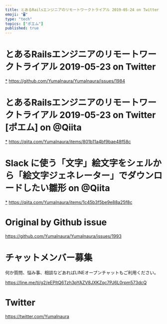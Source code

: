 ```yaml
---
title: とあるRailsエンジニアのリモートワークトライアル 2019-05-24 on Twitter
emoji: "🖥"
type: "tech"
topics: ["ポエム"]
published: true
---
```


# とあるRailsエンジニアのリモートワークトライアル 2019-05-23 on Twitter
 [*](https://twitter.com/YumaInaura/status/1131577608917921794")
<https://github.com/YumaInaura/YumaInaura/issues/1984>
# とあるRailsエンジニアのリモートワークトライアル 2019-05-23 on Twitter [ポエム] on @Qiita
 [*](https://twitter.com/YumaInaura/status/1131592529655189505")
<https://qiita.com/YumaInaura/items/801b11a4bf9bae48f58c>
# Slack に使う「文字」絵文字をシェルから「絵文字ジェネレーター」でダウンロードしたい雛形 on @Qiita
 [*](https://twitter.com/YumaInaura/status/1131752876756234240")
<https://qiita.com/YumaInaura/items/1c45b3f5be9e88a25f8c>



# Original by Github issue

https://github.com/YumaInaura/YumaInaura/issues/1993








<!-- Update From Qiita API -->

# チャットメンバー募集


何か質問、悩み事、相談などあればLINEオープンチャットもご利用ください。

https://line.me/ti/g2/eEPltQ6Tzh3pYAZV8JXKZqc7PJ6L0rpm573dcQ





# Twitter


https://twitter.com/YumaInaura


<!-- Update From Qiita API -->


